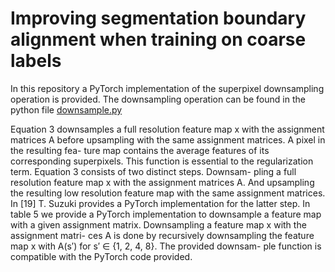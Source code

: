 # Improving segmentation boundary alignment when training on coarse labels

In this repository a PyTorch implementation of the superpixel downsampling operation is provided.
The downsampling operation can be found in the python file [downsample.py](https://github.com/JortdeJong13/superpixel_regularization/blob/main/downsample.py)

Equation 3 downsamples a full resolution feature map
x with the assignment matrices A before upsampling with
the same assignment matrices. A pixel in the resulting fea-
ture map contains the average features of its corresponding
superpixels. This function is essential to the regularization
term. Equation 3 consists of two distinct steps. Downsam-
pling a full resolution feature map x with the assignment
matrices A. And upsampling the resulting low resolution
feature map with the same assignment matrices. In [19]
T. Suzuki provides a PyTorch implementation for the latter
step. In table 5 we provide a PyTorch implementation to
downsample a feature map with a given assignment matrix.
Downsampling a feature map x with the assignment matri-
ces A is done by recursively downsampling the feature map
x with A(s′) for s′ ∈ {1, 2, 4, 8}. The provided downsam-
ple function is compatible with the PyTorch code provided.
